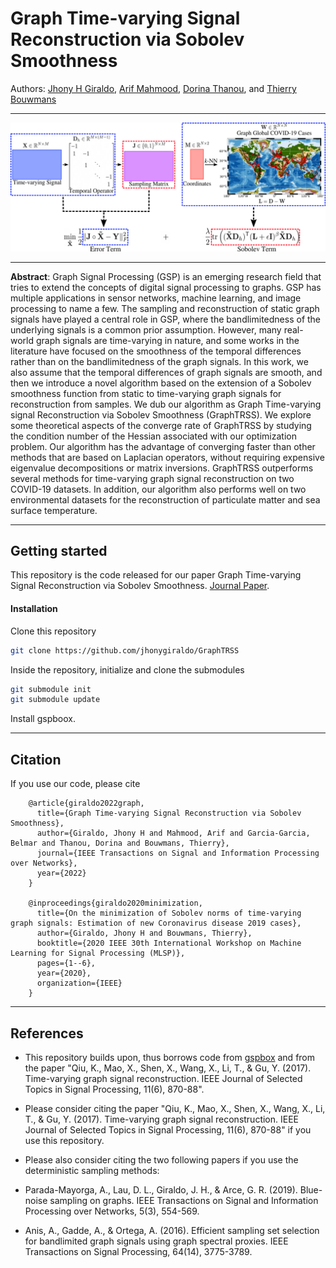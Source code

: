 # Graph Time-varying Signal Reconstruction via Sobolev Smoothness
Authors: [Jhony H Giraldo](https://sites.google.com/view/jhonygiraldo), [Arif Mahmood](https://itu.edu.pk/faculty-itu/dr-arif-mahmood/), [Dorina Thanou](https://people.epfl.ch/dorina.thanou?lang=en), and [Thierry Bouwmans](https://sites.google.com/site/thierrybouwmans/)
- - - -
![Pipeline](https://github.com/jhonygiraldo/GraphTRSS/blob/master/doc/pipeline.png)
- - - -
**Abstract**: Graph Signal Processing (GSP) is an emerging research field that tries to extend the concepts of digital signal processing to graphs. GSP has multiple applications in sensor networks, machine learning, and image processing to name a few. The sampling and reconstruction of static graph signals have played a central role in GSP, where the bandlimitedness of the underlying signals is a common prior assumption. However, many real-world graph signals are time-varying in nature, and some works in the literature have focused on the smoothness of the temporal differences rather than on the bandlimitedness of the graph signals. In this work, we also assume that the temporal differences of graph signals are smooth, and then we introduce a novel algorithm based on the extension of a Sobolev smoothness function from static to time-varying graph signals for reconstruction from samples. We dub our algorithm as Graph Time-varying signal Reconstruction via Sobolev Smoothness (GraphTRSS). We explore some theoretical aspects of the converge rate of GraphTRSS by studying the condition number of the Hessian associated with our optimization problem. Our algorithm has the advantage of converging faster than other methods that are based on Laplacian operators, without requiring expensive eigenvalue decompositions or matrix inversions. GraphTRSS outperforms several methods for time-varying graph signal reconstruction on two COVID-19 datasets. In addition, our algorithm also performs well on two environmental datasets for the reconstruction of particulate matter and sea surface temperature.
- - - -
## Getting started

This repository is the code released for our paper Graph Time-varying Signal Reconstruction via Sobolev Smoothness. [Journal Paper](https://doi.org/).

#### Installation

Clone this repository
```bash
git clone https://github.com/jhonygiraldo/GraphTRSS  
```
Inside the repository, initialize and clone the submodules
```bash
git submodule init
git submodule update
```
Install gspboox.
- - - -
## Citation

If you use our code, please cite

        @article{giraldo2022graph,
          title={Graph Time-varying Signal Reconstruction via Sobolev Smoothness},
          author={Giraldo, Jhony H and Mahmood, Arif and Garcia-Garcia, Belmar and Thanou, Dorina and Bouwmans, Thierry},
          journal={IEEE Transactions on Signal and Information Processing over Networks},
          year={2022}
        }
        
        @inproceedings{giraldo2020minimization,
          title={On the minimization of Sobolev norms of time-varying graph signals: Estimation of new Coronavirus disease 2019 cases},
          author={Giraldo, Jhony H and Bouwmans, Thierry},
          booktitle={2020 IEEE 30th International Workshop on Machine Learning for Signal Processing (MLSP)},
          pages={1--6},
          year={2020},
          organization={IEEE}
        }

- - - -
## References

- This repository builds upon, thus borrows code from [gspbox](https://github.com/epfl-lts2/gspbox) and from the paper "Qiu, K., Mao, X., Shen, X., Wang, X., Li, T., & Gu, Y. (2017). Time-varying graph signal reconstruction. IEEE Journal of Selected Topics in Signal Processing, 11(6), 870-88".

- Please consider citing the paper "Qiu, K., Mao, X., Shen, X., Wang, X., Li, T., & Gu, Y. (2017). Time-varying graph signal reconstruction. IEEE Journal of Selected Topics in Signal Processing, 11(6), 870-88" if you use this repository.

- Please also consider citing the two following papers if you use the deterministic sampling methods:
- Parada-Mayorga, A., Lau, D. L., Giraldo, J. H., & Arce, G. R. (2019). Blue-noise sampling on graphs. IEEE Transactions on Signal and Information Processing over Networks, 5(3), 554-569.
- Anis, A., Gadde, A., & Ortega, A. (2016). Efficient sampling set selection for bandlimited graph signals using graph spectral proxies. IEEE Transactions on Signal Processing, 64(14), 3775-3789.
